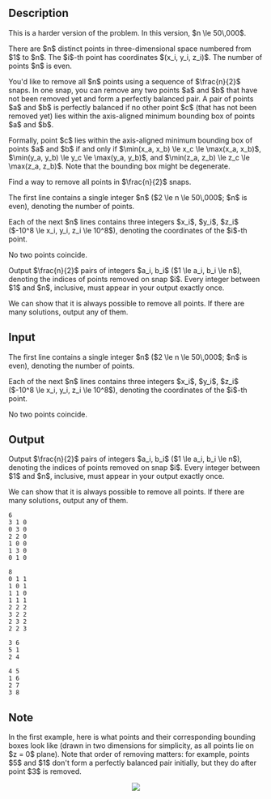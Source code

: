 ## Description

<div><p><span class="tex-font-style-it">This is a harder version of the problem. In this version, $n \le 50\,000$.</span></p><p>There are $n$ distinct points in three-dimensional space numbered from $1$ to $n$. The $i$-th point has coordinates $(x_i, y_i, z_i)$. The number of points $n$ is even.</p><p>You'd like to remove all $n$ points using a sequence of $\frac{n}{2}$ snaps. In one snap, you can remove any two points $a$ and $b$ that have not been removed yet and form a <span class="tex-font-style-it">perfectly balanced</span> pair. A pair of points $a$ and $b$ is perfectly balanced if no other point $c$ (that has not been removed yet) lies within the axis-aligned minimum bounding box of points $a$ and $b$.</p><p>Formally, point $c$ lies within the axis-aligned minimum bounding box of points $a$ and $b$ if and only if $\min(x_a, x_b) \le x_c \le \max(x_a, x_b)$, $\min(y_a, y_b) \le y_c \le \max(y_a, y_b)$, and $\min(z_a, z_b) \le z_c \le \max(z_a, z_b)$. Note that the bounding box might be degenerate. </p><p>Find a way to remove all points in $\frac{n}{2}$ snaps.</p></div><div class="input-specification"><p>The first line contains a single integer $n$ ($2 \le n \le 50\,000$; $n$ is even), denoting the number of points.</p><p>Each of the next $n$ lines contains three integers $x_i$, $y_i$, $z_i$ ($-10^8 \le x_i, y_i, z_i \le 10^8$), denoting the coordinates of the $i$-th point.</p><p>No two points coincide.</p></div><div class="output-specification"><p>Output $\frac{n}{2}$ pairs of integers $a_i, b_i$ ($1 \le a_i, b_i \le n$), denoting the indices of points removed on snap $i$. Every integer between $1$ and $n$, inclusive, must appear in your output exactly once.</p><p>We can show that it is always possible to remove all points. If there are many solutions, output any of them.</p></div>

## Input

<p>The first line contains a single integer $n$ ($2 \le n \le 50\,000$; $n$ is even), denoting the number of points.</p><p>Each of the next $n$ lines contains three integers $x_i$, $y_i$, $z_i$ ($-10^8 \le x_i, y_i, z_i \le 10^8$), denoting the coordinates of the $i$-th point.</p><p>No two points coincide.</p>

## Output

<p>Output $\frac{n}{2}$ pairs of integers $a_i, b_i$ ($1 \le a_i, b_i \le n$), denoting the indices of points removed on snap $i$. Every integer between $1$ and $n$, inclusive, must appear in your output exactly once.</p><p>We can show that it is always possible to remove all points. If there are many solutions, output any of them.</p>





```input1
6
3 1 0
0 3 0
2 2 0
1 0 0
1 3 0
0 1 0
```




```input2
8
0 1 1
1 0 1
1 1 0
1 1 1
2 2 2
3 2 2
2 3 2
2 2 3
```




```output1
3 6
5 1
2 4
```




```output2
4 5
1 6
2 7
3 8
```



## Note

<p>In the first example, here is what points and their corresponding bounding boxes look like (drawn in two dimensions for simplicity, as all points lie on $z = 0$ plane). Note that order of removing matters: for example, points $5$ and $1$ don't form a perfectly balanced pair initially, but they do after point $3$ is removed. </p><center> <img class="tex-graphics" src="file://1AxcAapp.png" style="max-width: 100.0%;max-height: 100.0%;"> </center>
